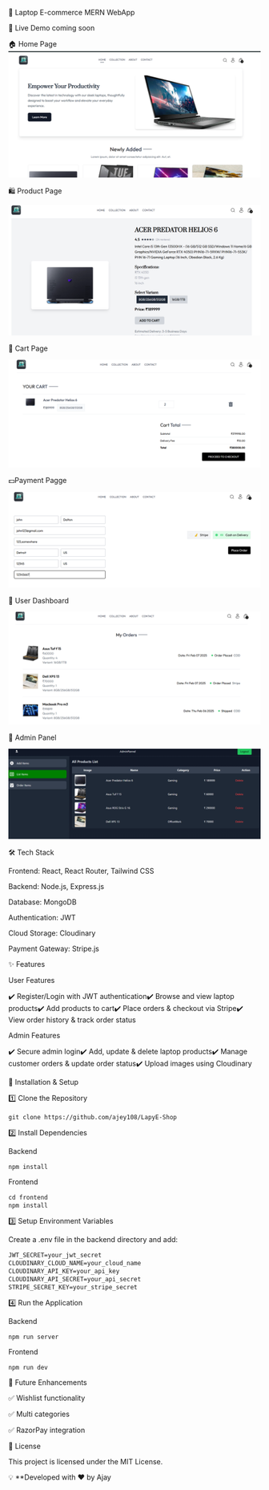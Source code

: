 🛒 Laptop E-commerce MERN WebApp

🚀 Live Demo   coming soon

🏠 Home Page   
 ![Image Alt](https://github.com/ajey108/LapyE-Shop/blob/f5cec19cf73e40f2aa19558d17842645a7ca1317/Homepage.png)

 
 
🛍️ Product Page

 ![Image Alt](https://github.com/ajey108/LapyE-Shop/blob/40e39de86982569f2000bbb19449b6db1dbe7910/ProductPageSS.png)

 

🛒 Cart Page

 ![Image Alt](https://github.com/ajey108/LapyE-Shop/blob/40e39de86982569f2000bbb19449b6db1dbe7910/cartpagess.png)

 💵Payment Pagge

  ![Image Alt](https://github.com/ajey108/LapyE-Shop/blob/40e39de86982569f2000bbb19449b6db1dbe7910/PaymentPage.png)

🔑 User Dashboard

 ![Image Alt](https://github.com/ajey108/LapyE-Shop/blob/40e39de86982569f2000bbb19449b6db1dbe7910/My%20orders%20page.png)
 

🔧 Admin Panel

 ![Image Alt](https://github.com/ajey108/LapyE-Shop/blob/3205cdbb051e41f286bddeb752c7a05936b5357b/AdminLIst.png)

🛠️ Tech Stack

Frontend: React, React Router, Tailwind CSS

Backend: Node.js, Express.js

Database: MongoDB

Authentication: JWT

Cloud Storage: Cloudinary

Payment Gateway: Stripe.js

✨ Features

User Features

✔️ Register/Login with JWT authentication✔️ Browse and view laptop products✔️ Add products to cart✔️ Place orders & checkout via Stripe✔️ View order history & track order status

Admin Features

✔️ Secure admin login✔️ Add, update & delete laptop products✔️ Manage customer orders & update order status✔️ Upload images using Cloudinary

🔧 Installation & Setup

1️⃣ Clone the Repository


```git clone https://github.com/ajey108/LapyE-Shop```


2️⃣ Install Dependencies

Backend

```cd backend
npm install
```

Frontend
```
cd frontend
npm install
```

3️⃣ Setup Environment Variables

Create a .env file in the backend directory and add:

```MONGO_URI=your_mongodb_uri
JWT_SECRET=your_jwt_secret
CLOUDINARY_CLOUD_NAME=your_cloud_name
CLOUDINARY_API_KEY=your_api_key
CLOUDINARY_API_SECRET=your_api_secret
STRIPE_SECRET_KEY=your_stripe_secret
```

4️⃣ Run the Application

Backend
```cd backend
npm run server
```

Frontend
```cd frontend
npm run dev
```

🎯 Future Enhancements

✅ Wishlist functionality

✅ Multi categories

✅ RazorPay integration

📄 License

This project is licensed under the MIT License.

💡 **Developed with ❤️ by Ajay
